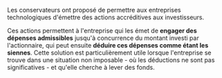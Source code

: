 Les conservateurs ont proposé de permettre aux entreprises technologiques d'émettre des actions accréditives aux investisseurs. 

Ces actions permettent à l'entreprise qui les émet de **engager des dépenses admissibles** jusqu'à concurrence du montant investi par l'actionnaire, qui peut ensuite **déduire ces dépenses comme étant les siennes**. Cette solution est particulièrement utile lorsque l'entreprise se trouve dans une situation non imposable - où les déductions ne sont pas significatives - et qu'elle cherche à lever des fonds. 
